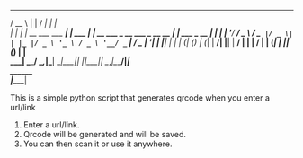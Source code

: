              
  ____                    _        _____                           _             
 / __ \                  | |      / ____|                         | |            
| |  | |_ __ ___ ___   __| | ___ | |  __  ___ _ __   ___ _ __ __ _| |_ ___  _ __ 
| |  | | '__/ __/ _ \ / _` |/ _ \| | |_ |/ _ \ '_ \ / _ \ '__/ _` | __/ _ \| '__|
| |__| | | | (_| (_) | (_| |  __/| |__| |  __/ | | |  __/ | | (_| | || (_) | |   
 \___\_\_|  \___\___/ \__,_|\___| \_____|\___|_| |_|\___|_|  \__,_|\__\___/|_|   
                              ______                                             
                             |______|                                            



This is a simple python script that generates qrcode when you enter a url/link
1. Enter a url/link.
2. Qrcode will be generated and will be saved.
3. You can then scan it or use it anywhere.
